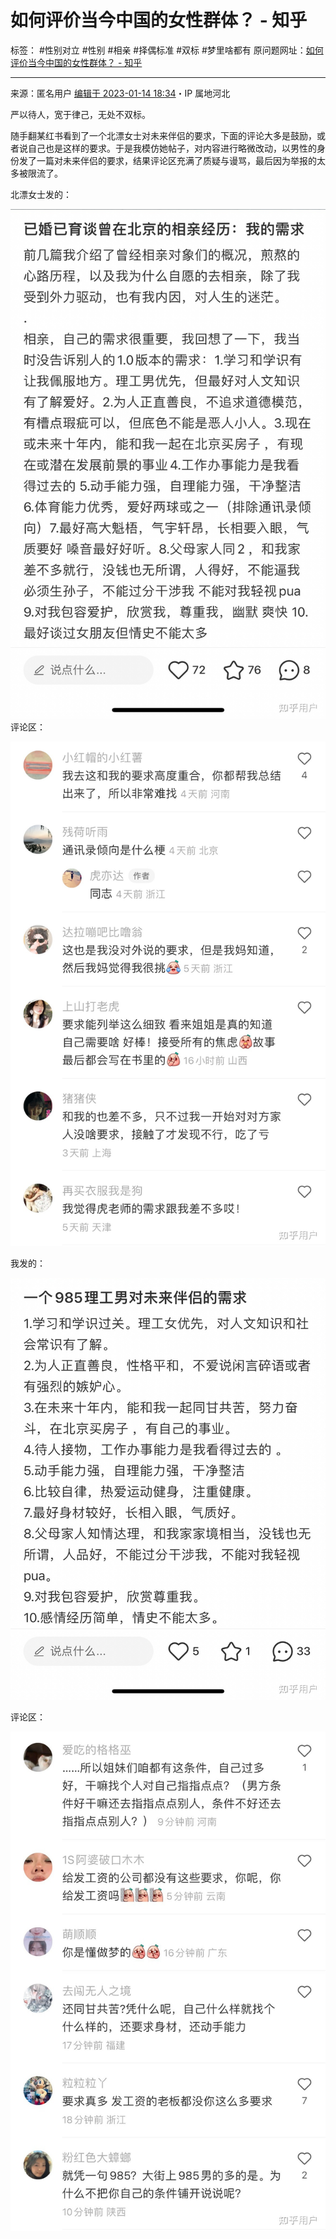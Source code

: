 # 如何评价当今中国的女性群体？ - 知乎

标签： #性别对立 #性别 #相亲 #择偶标准 #双标 #梦里啥都有
原问题网址：[如何评价当今中国的女性群体？ - 知乎](https://www.zhihu.com/question/541380471/answer/2845291154?utm_campaign=shareopn&utm_content=group3_Answer&utm_medium=social&utm_oi=636468377439440896&utm_psn=1597750578284744704&utm_source=wechat_session)
***

来源：匿名用户
[编辑于 2023-01-14 18:34](https://www.zhihu.com/question/541380471/answer/2845291154)・IP 属地河北

严以待人，宽于律己，无处不双标。

随手翻某红书看到了一个北漂女士对未来伴侣的要求，下面的评论大多是鼓励，或者说自己也是这样的要求。于是我模仿她帖子，对内容进行略微改动，以男性的身份发了一篇对未来伴侣的要求，结果评论区充满了质疑与谩骂，最后因为举报的太多被限流了。

北漂女士发的：

[![1673718003437.jpeg](https://raw.githubusercontent.com/bluntvoice/mypic/main/1673718003437.jpeg)](https://raw.githubusercontent.com/bluntvoice/mypic/main/1673718003437.jpeg)
评论区：

[![1673718007017.jpeg](https://raw.githubusercontent.com/bluntvoice/mypic/main/1673718007017.jpeg)](https://raw.githubusercontent.com/bluntvoice/mypic/main/1673718007017.jpeg)

我发的：

[![1673718009981.jpeg](https://raw.githubusercontent.com/bluntvoice/mypic/main/1673718009981.jpeg)](https://raw.githubusercontent.com/bluntvoice/mypic/main/1673718009981.jpeg)

评论区：

[![1673718012834.jpeg](https://raw.githubusercontent.com/bluntvoice/mypic/main/1673718012834.jpeg)](https://raw.githubusercontent.com/bluntvoice/mypic/main/1673718012834.jpeg)



